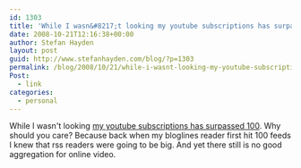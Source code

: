 ```yaml
---
id: 1303
title: 'While I wasn&#8217;t looking my youtube subscriptions has surpassed 100.'
date: 2008-10-21T12:16:38+00:00
author: Stefan Hayden
layout: post
guid: http://www.stefanhayden.com/blog/?p=1303
permalink: /blog/2008/10/21/while-i-wasnt-looking-my-youtube-subscriptions-has-surpassed-100/
Post:
  - link
categories:
  - personal
---
```

While I wasn't looking <a href="https://www.youtube.com/profile_subscriptions?user=STHayden">my youtube subscriptions has surpassed 100</a>. Why should you care? Because back when my bloglines reader first hit 100 feeds I knew that rss readers were going to be big. And yet there still is no good aggregation for online video.